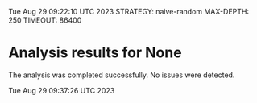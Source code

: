 Tue Aug 29 09:22:10 UTC 2023
STRATEGY: naive-random
MAX-DEPTH: 250
TIMEOUT: 86400
# Analysis results for None
The analysis was completed successfully. No issues were detected.

Tue Aug 29 09:37:26 UTC 2023
